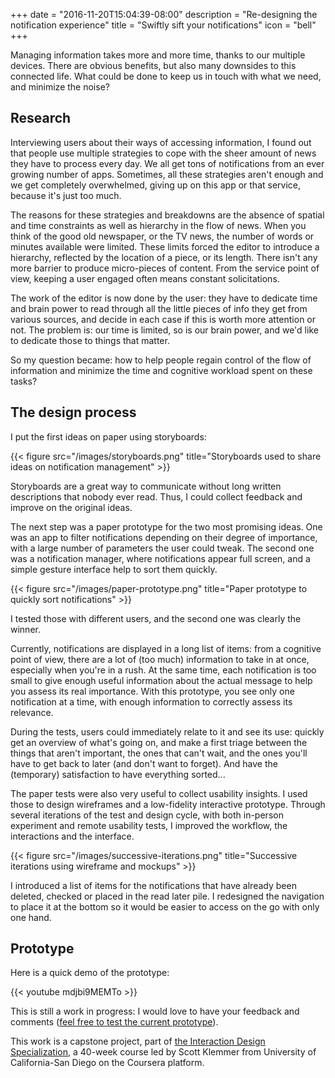 +++
date = "2016-11-20T15:04:39-08:00"
description = "Re-designing the notification experience"
title = "Swiftly sift your notifications"
icon = "bell"
+++

Managing information takes more and more time, thanks to our multiple devices. There are obvious benefits, but also many downsides to this connected life. What could be done to keep us in touch with what we need, and minimize the noise?


## Research

Interviewing users about their ways of accessing information, I found out that people use multiple strategies to cope with the sheer amount of news they have to process every day. We all get tons of notifications from an ever growing number of apps.  Sometimes, all these strategies aren't enough and we get completely overwhelmed, giving up on this app or that service, because it's just too much. 

The reasons for these strategies and breakdowns are the absence of spatial and time constraints as well as hierarchy in the flow of news. When you think of the good old newspaper, or the TV news, the number of words or minutes available were limited. These limits forced the editor to introduce a hierarchy, reflected by the location of a piece, or its length. There isn't any more barrier to produce micro-pieces of content. From the service point of view, keeping a user engaged often means constant solicitations. 

The work of the editor is now done by the user: they have to dedicate time and brain power to read through all the little pieces of info they get from various sources, and decide in each case if this is worth more attention or not. The problem is: our time is limited, so is our brain power, and we'd like to dedicate those to things that matter. 

So my question became: how to help people regain control of the flow of information and minimize the time and cognitive workload spent on these tasks?

## The design process

I put the first ideas on paper using storyboards: 

{{< figure src="/images/storyboards.png" title="Storyboards used to share ideas on notification management" >}}


Storyboards are a great way to communicate without long written descriptions that nobody ever read. Thus, I could collect feedback and improve on the original ideas. 

The next step was a paper prototype for the two most promising ideas. One was an app to filter notifications depending on their degree of importance, with a large number of parameters the user could tweak. The second one was a notification manager, where notifications appear full screen, and a simple gesture interface help to sort them quickly.

{{< figure src="/images/paper-prototype.png" title="Paper prototype to quickly sort notifications" >}}

I tested those with different users, and the second one was clearly the winner. 

Currently, notifications are displayed in a long list of items: from a cognitive point of view, there are a lot of (too much) information to take in at once, especially when you're in a rush. At the same time, each notification is too small to give enough useful information about the actual message to help you assess its real importance. With this prototype, you see only one notification at a time, with enough information to correctly assess its relevance. 

During the tests, users could immediately relate to it and see its use: quickly get an overview of what's going on, and make a first triage between the things that aren't important, the ones that can't wait, and the ones you'll have to get back to later (and don't want to forget). And have the (temporary) satisfaction to have everything sorted...

The paper tests were also very useful to collect usability insights. I used those to design wireframes and a low-fidelity interactive prototype. Through several iterations of the test and design cycle, with both in-person experiment and remote usability tests, I improved the workflow, the interactions and the interface. 

{{< figure src="/images/successive-iterations.png" title="Successive iterations using wireframe and mockups" >}}

I introduced a list of items for the notifications that have already been deleted, checked or placed in the read later pile. I redesigned the navigation to place it at the bottom so it would be easier to access on the go with only one hand. 

## Prototype

Here is a quick demo of the prototype: 

{{< youtube mdjbi9MEMTo >}}

This is still a work in progress: I would love to have your feedback and comments (<a href="https://invis.io/56977XV8S" target="_blank">feel free to test the current prototype</a>). 


This work is a capstone project, part of <a href="https://www.coursera.org/specializations/interaction-design" target="_blank">the Interaction Design Specialization</a>, a 40-week course led by Scott Klemmer from University of California-San Diego on the Coursera platform.

